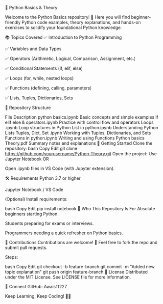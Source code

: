 📘 Python Basics & Theory




Welcome to the Python Basics repository! 🚀
Here you will find beginner-friendly Python code examples, theory explanations, and hands-on exercises to solidify your foundational Python knowledge.

📚 Topics Covered
✅ Introduction to Python Programming

✅ Variables and Data Types

✅ Operators (Arithmetic, Logical, Comparison, Assignment, etc.)

✅ Conditional Statements (if, elif, else)

✅ Loops (for, while, nested loops)

✅ Functions (defining, calling, parameters)

✅ Lists, Tuples, Dictionaries, Sets

📂 Repository Structure

File	Description
python basics.ipynb	Basic concepts and simple examples
if elif else & operators.ipynb	Practice with control flow and operators
Loops .ipynb	Loop structures in Python
List in python.ipynb	Understanding Python Lists
Tuples, Dict, Set .ipynb	Working with Tuples, Dictionaries, and Sets
Functions in python.ipynb	Writing and using Functions
Python basics Theory.pdf	Summary notes and explanations
🚀 Getting Started
Clone the repository:
bash
Copy
Edit
git clone https://github.com/yourusername/Python-Theory.git
Open the project:
Use Jupyter Notebook OR

Open .ipynb files in VS Code (with Jupyter extension).

🛠 Requirements
Python 3.7 or higher

Jupyter Notebook / VS Code

(Optional) Install requirements:

bash
Copy
Edit
pip install notebook
🎯 Who This Repository Is For
Absolute beginners starting Python.

Students preparing for exams or interviews.

Programmers needing a quick refresher on Python basics.

🤝 Contributions
Contributions are welcome! 🎉
Feel free to fork the repo and submit pull requests.

Steps:

bash
Copy
Edit
git checkout -b feature-branch
git commit -m "Added new topic explanation"
git push origin feature-branch
📜 License
Distributed under the MIT License. See LICENSE file for more information.

📢 Connect
GitHub: Awais11227

Keep Learning, Keep Coding! 🚀🌟
